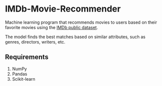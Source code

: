 # IMDb-Movie-Recommender
Machine learning program that recommends movies to users based on their favorite movies using the [IMDb public dataset](https://www.imdb.com/interfaces/).

The model finds the best matches based on similar attributes, such as genres, directors, writers, etc.

## Requirements
1. NumPy
2. Pandas
3. Scikit-learn
